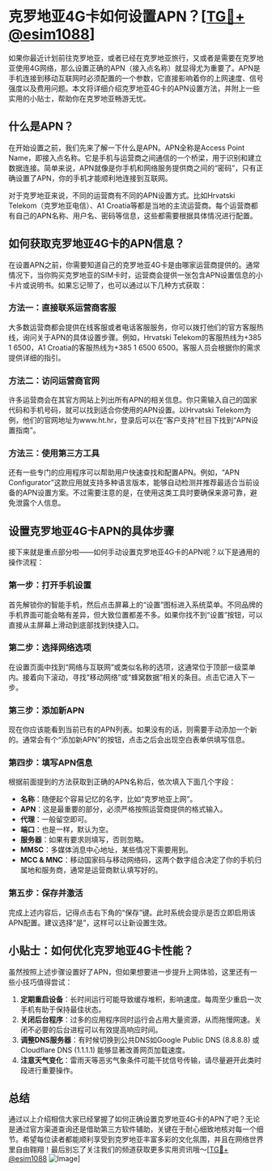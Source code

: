 # 克罗地亚4G卡如何设置APN？[[TG💪+ @esim1088](https://t.me/s/esim1088)]

如果你最近计划前往克罗地亚，或者已经在克罗地亚旅行，又或者是需要在克罗地亚使用4G网络，那么设置正确的APN（接入点名称）就显得尤为重要了。APN是手机连接到移动互联网时必须配置的一个参数，它直接影响着你的上网速度、信号强度以及费用问题。本文将详细介绍克罗地亚4G卡的APN设置方法，并附上一些实用的小贴士，帮助你在克罗地亚畅游无忧。

## 什么是APN？

在开始设置之前，我们先来了解一下什么是APN。APN全称是Access Point Name，即接入点名称。它是手机与运营商之间通信的一个桥梁，用于识别和建立数据连接。简单来说，APN就像是你手机和网络服务提供商之间的“密码”，只有正确设置了APN，你的手机才能顺利地连接到互联网。

对于克罗地亚来说，不同的运营商有不同的APN设置方式。比如Hrvatski Telekom（克罗地亚电信）、A1 Croatia等都是当地的主流运营商。每个运营商都有自己的APN名称、用户名、密码等信息，这些都需要根据具体情况进行配置。

## 如何获取克罗地亚4G卡的APN信息？

在设置APN之前，你需要知道自己的克罗地亚4G卡是由哪家运营商提供的。通常情况下，当你购买克罗地亚的SIM卡时，运营商会提供一张包含APN设置信息的小卡片或说明书。如果忘记带了，也可以通过以下几种方式获取：

### 方法一：直接联系运营商客服

大多数运营商都会提供在线客服或者电话客服服务，你可以拨打他们的官方客服热线，询问关于APN的具体设置步骤。例如，Hrvatski Telekom的客服热线为+385 1 6500，A1 Croatia的客服热线为+385 1 6500 6500。客服人员会根据你的需求提供详细的指引。

### 方法二：访问运营商官网

许多运营商会在其官方网站上列出所有APN的相关信息。你只需输入自己的国家代码和手机号码，就可以找到适合你使用的APN设置。以Hrvatski Telekom为例，他们的官网地址为www.ht.hr，登录后可以在“客户支持”栏目下找到“APN设置指南”。

### 方法三：使用第三方工具

还有一些专门的应用程序可以帮助用户快速查找和配置APN。例如，“APN Configurator”这款应用就支持多种语言版本，能够自动检测并推荐最适合当前设备的APN设置方案。不过需要注意的是，在使用这类工具时要确保来源可靠，避免泄露个人信息。

## 设置克罗地亚4G卡APN的具体步骤

接下来就是重点部分啦——如何手动设置克罗地亚4G卡的APN呢？以下是通用的操作流程：

### 第一步：打开手机设置

首先解锁你的智能手机，然后点击屏幕上的“设置”图标进入系统菜单。不同品牌的手机界面可能会略有差异，但大致位置都差不多。如果你找不到“设置”按钮，可以直接从主屏幕上滑动到底部找到快捷入口。

### 第二步：选择网络选项

在设置页面中找到“网络与互联网”或类似名称的选项，这通常位于顶部一级菜单内。接着向下滚动，寻找“移动网络”或“蜂窝数据”相关的条目。点击它进入下一步。

### 第三步：添加新APN

现在你应该能看到当前已有的APN列表。如果没有的话，则需要手动添加一个新的。通常会有个“添加新APN”的按钮，点击之后会出现空白表单供填写信息。

### 第四步：填写APN信息

根据前面提到的方法获取到正确的APN名称后，依次填入下面几个字段：
- **名称**：随便起个容易记忆的名字，比如“克罗地亚上网”。
- **APN**：这是最重要的部分，必须严格按照运营商提供的格式输入。
- **代理**：一般留空即可。
- **端口**：也是一样，默认为空。
- **服务器**：如果有要求则填写，否则忽略。
- **MMSC**：多媒体消息中心地址，某些情况下需要用到。
- **MCC & MNC**：移动国家码与移动网络码，这两个数字组合决定了你的手机归属地和服务商，通常是运营商默认填写好的。

### 第五步：保存并激活

完成上述内容后，记得点击右下角的“保存”键。此时系统会提示是否立即启用该APN配置。建议选择“是”，这样可以让新设置生效。

## 小贴士：如何优化克罗地亚4G卡性能？

虽然按照上述步骤设置好了APN，但如果想要进一步提升上网体验，这里还有一些小技巧值得尝试：

1. **定期重启设备**：长时间运行可能导致缓存堆积，影响速度。每周至少重启一次手机有助于保持最佳状态。
2. **关闭后台程序**：过多的应用程序同时运行会占用大量资源，从而拖慢网速。关闭不必要的后台进程可以有效提高响应时间。
3. **调整DNS服务器**：有时候切换到公共DNS如Google Public DNS (8.8.8.8) 或 Cloudflare DNS (1.1.1.1) 能够显著改善网页加载速度。
4. **注意天气变化**：雷雨天等恶劣气象条件可能干扰信号传输，请尽量避开此类时段进行重要操作。

## 总结

通过以上介绍相信大家已经掌握了如何正确设置克罗地亚4G卡的APN了吧？无论是通过官方渠道查询还是借助第三方软件辅助，关键在于耐心细致地核对每一个细节。希望每位读者都能顺利享受到克罗地亚丰富多彩的文化氛围，并且在网络世界里自由翱翔！最后别忘了关注我们的频道获取更多实用资讯哦～[[TG💪+ @esim1088](https://t.me/s/esim1088) ![Image](https://i.postimg.cc/4NQfJmqS/Snipaste-2025-05-13-00-14-12.png)]